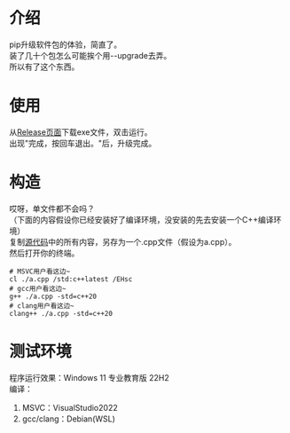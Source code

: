 # 介绍
pip升级软件包的体验，简直了。  
装了几十个包怎么可能挨个用--upgrade去弄。  
所以有了这个东西。  

# 使用
从[Release页面](https://github.com/TheWhiteDog9487/upgrade-all-pip-packagee/releases)下载exe文件，双击运行。  
出现"完成，按回车退出。"后，升级完成。

# 构造
哎呀，单文件都不会吗？  
（下面的内容假设你已经安装好了编译环境，没安装的先去安装一个C++编译环境）  
复制[源代码](https://github.com/TheWhiteDog9487/upgrade-all-pip-packagee/blob/main/main.cpp)中的所有内容，另存为一个.cpp文件（假设为a.cpp）。  
然后打开你的终端。
```shell
# MSVC用户看这边~
cl ./a.cpp /std:c++latest /EHsc
# gcc用户看这边~
g++ ./a.cpp -std=c++20
# clang用户看这边~
clang++ ./a.cpp -std=c++20
```

# 测试环境
程序运行效果：Windows 11 专业教育版 22H2  
编译：  
1. MSVC：VisualStudio2022  
1. gcc/clang：Debian(WSL)  